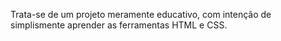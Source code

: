 Trata-se de um projeto meramente educativo, com intenção de simplismente aprender as ferramentas HTML e CSS.
